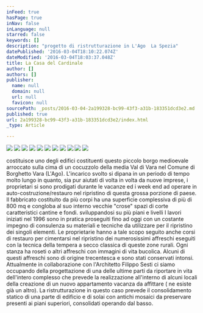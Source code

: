 ```yaml
---
inFeed: true
hasPage: true
inNav: false
inLanguage: null
starred: false
keywords: []
description: "progetto di ristrutturazione in L'Ago  La Spezia"
datePublished: '2016-03-04T18:10:22.074Z'
dateModified: '2016-03-04T18:03:37.048Z'
title: La Casa del Cardinale
author: []
authors: []
publisher:
  name: null
  domain: null
  url: null
  favicon: null
sourcePath: _posts/2016-03-04-2a199328-bc99-43f3-a31b-183351dcd3e2.md
published: true
url: 2a199328-bc99-43f3-a31b-183351dcd3e2/index.html
_type: Article

---
```

![](https://the-grid-user-content.s3-us-west-2.amazonaws.com/dd966261-9226-434e-b4b5-556029f5ecec.jpg)
![](https://the-grid-user-content.s3-us-west-2.amazonaws.com/df48c452-d71e-44f4-af1d-f9328b1409dc.jpg)
![](https://the-grid-user-content.s3-us-west-2.amazonaws.com/7b7d4f49-e09b-40e6-8f72-efa0eff10d52.jpg)
![](https://the-grid-user-content.s3-us-west-2.amazonaws.com/e6f20ee2-4963-4330-9344-2893fd7d6f80.jpg)
![](https://the-grid-user-content.s3-us-west-2.amazonaws.com/b83f01bf-bc1e-40d5-bf95-0250ddecd91d.jpg)
![](https://the-grid-user-content.s3-us-west-2.amazonaws.com/72eb1290-6c52-4f2a-819d-5cfc928c5764.jpg)
![](https://the-grid-user-content.s3-us-west-2.amazonaws.com/d9e9c154-5e97-458f-90b8-6a9cce0feb6d.jpg)
![](https://the-grid-user-content.s3-us-west-2.amazonaws.com/0e959403-f923-4202-859c-59fdde1e8bb4.jpg)
![](https://the-grid-user-content.s3-us-west-2.amazonaws.com/32c010ee-1e64-4b31-8338-4888af32c3e3.jpg)
![](https://the-grid-user-content.s3-us-west-2.amazonaws.com/451902ac-1b83-4a06-8f68-359d274584e1.jpg)
![](https://the-grid-user-content.s3-us-west-2.amazonaws.com/fbc47841-f59f-45da-99d5-967e3fd912a9.jpg)

costituisce uno degli edifici costituenti questo piccolo borgo medioevale arroccato sulla cima di un cocuzzolo della media Val di Vara nel Comune di Borghetto Vara (L'Ago). L'incarico svolto  si dipana in un periodo di tempo molto lungo in quanto, sia pur aiutati di volta in volta da nuove imprese, i proprietari si sono prodigati durante le vacanze ed i week end ad operare in auto-costruzione/restauro nel ripristino di questa grossa porzione di paese. Il fabbricato costituito da più corpi ha una superficie complessiva di più di 800 mq  e congloba al suo interno vecchie "crose" spazi di corte caratteristici cantine e fondi. sviluppandosi su più piani e livelli I lavori iniziati nel 1996 sono in pratica proseguiti fino ad oggi con un costante impegno di consulenza su materiali e tecniche  da utilizzare per il ripristino dei singoli elementi. Le proprietarie hanno a tale scopo seguito anche corsi di restauro per cimentarsi nel ripristino dei numerosissimi affreschi  eseguiti con la tecnica della tempera a secco classica di queste zone rurali. Ogni stanza ha roseti o altri affreschi con immagini di vita bucolica. Alcuni di questi affreschi sono di origine trecentesca e sono stati conservati intonsi. Attualmente in collaborazione con l'Architetto Filippo Sesti ci siamo occupando della progettazione di una delle ultime parti da riportare in vita  dell'intero complesso che prevede la realizzazione all'interno di alcuni locali della creazione di un nuovo appartamento vacanza da affittare ( ne esiste già un altro). La ristrutturazione in questo caso prevede il consolidamento statico di una parte di edificio e di solai con antichi mosaici da preservare presenti ai piani superiori, consolidati operando dal basso.